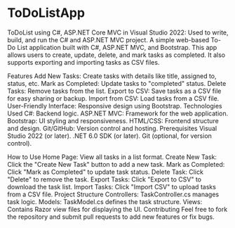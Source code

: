 # ToDoListApp
ToDoList using C#, ASP.NET Core MVC in Visual Studio 2022: Used to write, build, and run the C# and ASP.NET MVC project.
A simple web-based To-Do List application built with C#, ASP.NET MVC, and Bootstrap. This app allows users to create, update, delete, and mark tasks as completed. It also supports exporting and importing tasks as CSV files.

Features
Add New Tasks: Create tasks with details like title, assigned to, status, etc.
Mark as Completed: Update tasks to "completed" status.
Delete Tasks: Remove tasks from the list.
Export to CSV: Save tasks as a CSV file for easy sharing or backup.
Import from CSV: Load tasks from a CSV file.
User-Friendly Interface: Responsive design using Bootstrap.
Technologies Used
C#: Backend logic.
ASP.NET MVC: Framework for the web application.
Bootstrap: UI styling and responsiveness.
HTML/CSS: Frontend structure and design.
Git/GitHub: Version control and hosting.
Prerequisites
Visual Studio 2022 (or later).
.NET 6.0 SDK (or later).
Git (optional, for version control).

How to Use
Home Page: View all tasks in a list format.
Create New Task: Click the "Create New Task" button to add a new task.
Mark as Completed: Click "Mark as Completed" to update task status.
Delete Task: Click "Delete" to remove the task.
Export Tasks: Click "Export to CSV" to download the task list.
Import Tasks: Click "Import CSV" to upload tasks from a CSV file.
Project Structure
Controllers: TaskController.cs manages task logic.
Models: TaskModel.cs defines the task structure.
Views: Contains Razor view files for displaying the UI.
Contributing
Feel free to fork the repository and submit pull requests to add new features or fix bugs.
